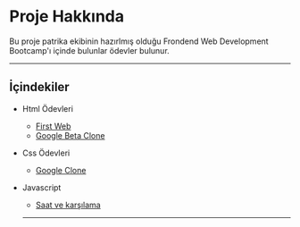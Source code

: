 # Proje Hakkında

Bu proje patrika ekibinin hazırlmış olduğu Frondend Web Development Bootcamp'ı içinde bulunlar ödevler bulunur.

---
## İçindekiler
- Html Ödevleri
     * [First Web](https://github.com/suleymancetinturk/PatrikaKodluyoruz/tree/master/HtmlWork/First_Web)
    * [Google Beta Clone](https://github.com/suleymancetinturk/PatrikaKodluyoruz/tree/master/HtmlWork/Google_Beta_Clone)

- Css Ödevleri
    * [Google Clone](https://github.com/suleymancetinturk/PatrikaKodluyoruz/tree/master/CssWork/GoogleClone)
- Javascript
   * [Saat ve karşılama](https://github.com/suleymancetinturk/PatrikaKodluyoruz/tree/master/JavascriptWork/Javascript_Saat_ve_Karsilama)

    ---
